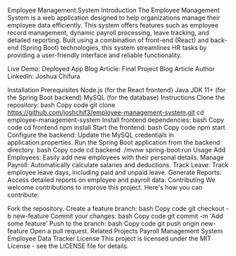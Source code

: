 Employee Management System
Introduction
The Employee Management System is a web application designed to help organizations manage their employee data efficiently. This system offers features such as employee record management, dynamic payroll processing, leave tracking, and detailed reporting. Built using a combination of front-end (React) and back-end (Spring Boot) technologies, this system streamlines HR tasks by providing a user-friendly interface and reliable functionality.

Live Demo: Deployed App
Blog Article: Final Project Blog Article
Author LinkedIn:
Joshua Chifura




Installation
Prerequisites
Node.js (for the React frontend)
Java JDK 11+ (for the Spring Boot backend)
MySQL (for the database)
Instructions
Clone the repository:
bash
Copy code
git clone https://github.com/joshchif3/employee-management-system.git
cd employee-management-system
Install frontend dependencies:
bash
Copy code
cd frontend
npm install
Start the frontend:
bash
Copy code
npm start
Configure the backend:
Update the MySQL credentials in application.properties.
Run the Spring Boot application from the backend directory.
bash
Copy code
cd backend
./mvnw spring-boot:run
Usage
Add Employees: Easily add new employees with their personal details.
Manage Payroll: Automatically calculate salaries and deductions.
Track Leave: Track employee leave days, including paid and unpaid leave.
Generate Reports: Access detailed reports on employee and payroll data.
Contributing
We welcome contributions to improve this project. Here's how you can contribute:

Fork the repository.
Create a feature branch:
bash
Copy code
git checkout -b new-feature
Commit your changes:
bash
Copy code
git commit -m 'Add some feature'
Push to the branch:
bash
Copy code
git push origin new-feature
Open a pull request.
Related Projects
Payroll Management System
Employee Data Tracker
License
This project is licensed under the MIT License - see the LICENSE file for details.

